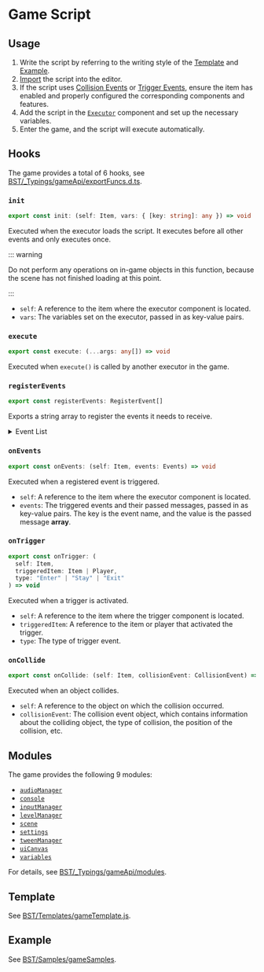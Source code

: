 # Game Script

## Usage

1. Write the script by referring to the writing style of the [Template](#Template) and [Example](#Example).
2. [Import](../advanced/assets#Scripts) the script into the editor.
3. If the script uses [Collision Events](../advanced/item/physicsObject#Collision-Enter) or [Trigger Events](../advanced/item/trigger#Trigger-Event), ensure the item has enabled and properly configured the corresponding components and features.
4. Add the script in the [`Executor`](../advanced/item/executor) component and set up the necessary variables.
5. Enter the game, and the script will execute automatically.

## Hooks

The game provides a total of 6 hooks, see [BST/\_Typings/gameApi/exportFuncs.d.ts](https://github.com/Withered-Flower-0422/BST/blob/main/_Typings/gameApi/exportFuncs.d.ts).

### `init`

```ts
export const init: (self: Item, vars: { [key: string]: any }) => void
```

Executed when the executor loads the script. It executes before all other events and only executes once.

::: warning

Do not perform any operations on in-game objects in this function, because the scene has not finished loading at this point.

:::

- `self`: A reference to the item where the executor component is located.
- `vars`: The variables set on the executor, passed in as key-value pairs.

### `execute`

```ts
export const execute: (...args: any[]) => void
```

Executed when `execute()` is called by another executor in the game.

### `registerEvents`

```ts
export const registerEvents: RegisterEvent[]
```

Exports a string array to register the events it needs to receive.

<details class="details custom-block">
<summary>Event List</summary>

::: warning

All messages passed in events are in the form of an array.

:::

- `OnPhysicsUpdate` Physics update
- `OnLoadLevel` When the level has finished loading, before the level starts
- `OnStartLevel` When the level starts, including the first time and after restarting
- `OnQuitLevel` When quitting the level without finishing
- `OnTimerActive` When the player ball is spawned and the timer is enabled
- `OnPreRestartLevel` Before executing a level restart
  - Cancellable
  - Does not include restarts after completing the level
- `OnPostRestartLevel` After executing a level restart
- `OnPrePlayerDeadStart` Before the player falls into a death area / durability reaches zero / suicides
  - Cancellable
- `OnPostPlayerDeadStart` After the player falls into a death area / durability reaches zero / suicides
- `OnPlayerDeadEnd` After the death animation ends
- `OnPreCheckpointReached` Before reaching a checkpoint
  - Message: `[Item]` the checkpoint item
  - Cancellable
- `OnPostCheckpointReached` After reaching a checkpoint
  - Message: `[Item]` the checkpoint item
- `OnPreDestinationReached` Before reaching the destination
  - Message: `[Item]` the destination item
  - Cancellable
- `OnPostDestinationReached` After reaching the destination
  - Message: `[Item]` the destination item
- `OnPreGetCollection` Before getting a collection
  - Message: `string[]` the name of the collection being collected
  - Cancellable
- `OnPostGetCollection` After getting a collection
  - Message: `string[]` the name of the collection being collected
- `OnPreSwitchBallStart` Before the ball switch animation starts
  - Message: `[BallType]` the ball type being switched to
  - Cancellable
- `OnPreSwitchBallEnd` Before the ball switch animation ends
  - Message: `[BallType]` the ball type being switched to
  - Cancellable
- `OnPostSwitchBallEnd` After the ball switch animation ends
  - Message: `[BallType]` the ball type being switched to
- `OnPreTransferBallStart` Before the ball transfer animation starts
  - Message: `[Item, Item]` the teleporter items; the first is the current one, the second is the target
  - Cancellable
- `OnPreTransferBallEnd` Before the ball transfer animation ends
  - Message: `[Item, Item]` the teleporter items; the first is the current one, the second is the target
  - Cancellable
- `OnPostTransferBallEnd` After the ball transfer animation ends
  - Message: `[Item, Item]` the teleporter items; the first is the current one, the second is the target
- `OnPlayerCollideEnter` Player collision enter event
  - Message: `CollisionEvent[]` the collision events
- `OnPlayerCollideStay` Player collision stay event
  - Message: `CollisionEvent[]` the collision events
- `OnPlayerCollideExit` Player collision exit event
  - Message: `CollisionEvent[]` the collision events
- `OnReceiveCustomEvent` When a custom event is received
  - Message: `any[]` the value of the custom event
- `OnTntExploded` TNT explosion event
  - Message: `Float3[]` the explosion positions of all TNTs

</details>

### `onEvents`

```ts
export const onEvents: (self: Item, events: Events) => void
```

Executed when a registered event is triggered.

- `self`: A reference to the item where the executor component is located.
- `events`: The triggered events and their passed messages, passed in as key-value pairs. The key is the event name, and the value is the passed message **array**.

### `onTrigger`

```ts
export const onTrigger: (
  self: Item,
  triggeredItem: Item | Player,
  type: "Enter" | "Stay" | "Exit"
) => void
```

Executed when a trigger is activated.

- `self`: A reference to the item where the trigger component is located.
- `triggeredItem`: A reference to the item or player that activated the trigger.
- `type`: The type of trigger event.

### `onCollide`

```ts
export const onCollide: (self: Item, collisionEvent: CollisionEvent) => void
```

Executed when an object collides.

- `self`: A reference to the object on which the collision occurred.
- `collisionEvent`: The collision event object, which contains information about the colliding object, the type of collision, the position of the collision, etc.

## Modules

The game provides the following 9 modules:

- [`audioManager`](https://github.com/Withered-Flower-0422/BST/blob/main/_Typings/gameApi/modules/audioManager.d.ts)
- [`console`](https://github.com/Withered-Flower-0422/BST/blob/main/_Typings/gameApi/modules/console.d.ts)
- [`inputManager`](https://github.com/Withered-Flower-0422/BST/blob/main/_Typings/gameApi/modules/inputManager.d.ts)
- [`levelManager`](https://github.com/Withered-Flower-0422/BST/blob/main/_Typings/gameApi/modules/levelManager.d.ts)
- [`scene`](https://github.com/Withered-Flower-0422/BST/blob/main/_Typings/gameApi/modules/scene.d.ts)
- [`settings`](https://github.com/Withered-Flower-0422/BST/blob/main/_Typings/gameApi/modules/settings.d.ts)
- [`tweenManager`](https://github.com/Withered-Flower-0422/BST/blob/main/_Typings/gameApi/modules/tweenManager.d.ts)
- [`uiCanvas`](https://github.com/Withered-Flower-0422/BST/blob/main/_Typings/gameApi/modules/uiCanvas.d.ts)
- [`variables`](https://github.com/Withered-Flower-0422/BST/blob/main/_Typings/gameApi/modules/variables.d.ts)

For details, see [BST/\_Typings/gameApi/modules](https://github.com/Withered-Flower-0422/BST/tree/main/_Typings/gameApi/modules).

## Template

See [BST/Templates/gameTemplate.js](https://github.com/Withered-Flower-0422/BST/blob/main/Templates/gameTemplate.js).

## Example

See [BST/Samples/gameSamples](https://github.com/Withered-Flower-0422/BST/tree/main/Samples/gameSamples).
